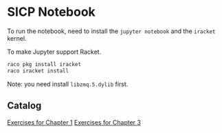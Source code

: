 # SICP Notebook

To run the notebook, need to install the `jupyter notebook` and the `iracket` kernel.

To make Jupyter support Racket.

```sh
raco pkg install iracket
raco iracket install
```

Note: you need install `libzmq.5.dylib` first.

## Catalog

[Exercises for Chapter 1](./chapter1exercises.ipynb)
[Exercises for Chapter 3](./chapter3exercises.ipynb)